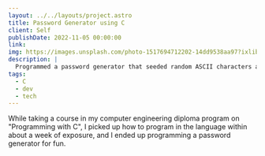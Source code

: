 ```yaml
---
layout: ../../layouts/project.astro
title: Password Generator using C
client: Self
publishDate: 2022-11-05 00:00:00
link:
img: https://images.unsplash.com/photo-1517694712202-14dd9538aa97?ixlib=rb-4.0.3&ixid=MnwxMjA3fDB8MHxwaG90by1wYWdlfHx8fGVufDB8fHx8&auto=format&fit=crop&w=2070&q=80
description: |
  Programmed a password generator that seeded random ASCII characters and spit out a password based on desirable characteristics that the user would provide.
tags:
  - C
  - dev
  - tech
---
```


While taking a course in my computer engineering diploma program on "Programming with C", I picked up how to program in the language within about a week of exposure, and I ended up programming a password generator for fun.